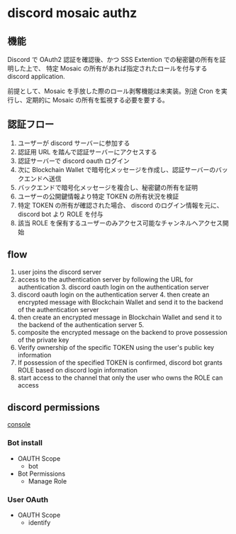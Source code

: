 # discord mosaic authz

## 機能

Discord で OAuth2 認証を確認後、かつ SSS Extention での秘密鍵の所有を証明した上で、
特定 Mosaic の所有があれば指定されたロールを付与する discord application.

前提として、Mosaic を手放した際のロール剥奪機能は未実装。別途 Cron を実行し、定期的に Mosaic の所有を監視する必要を要する。

## 認証フロー

1. ユーザーが discord サーバーに参加する
2. 認証用 URL を踏んで認証サーバーにアクセスする
3. 認証サーバーで discord oauth ログイン
4. 次に Blockchain Wallet で暗号化メッセージを作成し、認証サーバーのバックエンドへ送信
5. バックエンドで暗号化メッセージを複合し、秘密鍵の所有を証明
6. ユーザーの公開鍵情報より特定 TOKEN の所有状況を検証
7. 特定 TOKEN の所有が確認された場合、 discord のログイン情報を元に、 discord bot より ROLE を付与
8. 該当 ROLE を保有するユーザーのみアクセス可能なチャンネルへアクセス開始

## flow

1. user joins the discord server
2. access to the authentication server by following the URL for authentication 3. discord oauth login on the authentication server
3. discord oauth login on the authentication server 4. then create an encrypted message with Blockchain Wallet and send it to the backend of the authentication server
4. then create an encrypted message in Blockchain Wallet and send it to the backend of the authentication server 5.
5. composite the encrypted message on the backend to prove possession of the private key
6. Verify ownership of the specific TOKEN using the user's public key information
7. If possession of the specified TOKEN is confirmed, discord bot grants ROLE based on discord login information
8. start access to the channel that only the user who owns the ROLE can access

## discord permissions

[console](https://discord.com/developers/applications)

### Bot install

- OAUTH Scope
  - bot
- Bot Permissions
  - Manage Role

### User OAuth

- OAUTH Scope
  - identify
